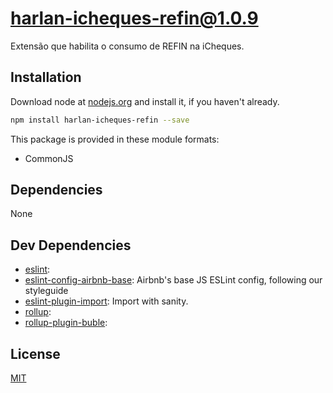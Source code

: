 # harlan-icheques-refin@1.0.9

Extensão que habilita o consumo de REFIN na iCheques.

## Installation
Download node at [nodejs.org](http://nodejs.org) and install it, if you haven't already.

```sh
npm install harlan-icheques-refin --save
```

This package is provided in these module formats:

- CommonJS

## Dependencies

None

## Dev Dependencies

- [eslint](): 
- [eslint-config-airbnb-base](https://github.com/airbnb/javascript): Airbnb's base JS ESLint config, following our styleguide
- [eslint-plugin-import](https://github.com/benmosher/eslint-plugin-import): Import with sanity.
- [rollup](): 
- [rollup-plugin-buble](): 

## License
[MIT](http://escolhaumalicenca.com.br/licencas/mit/)
